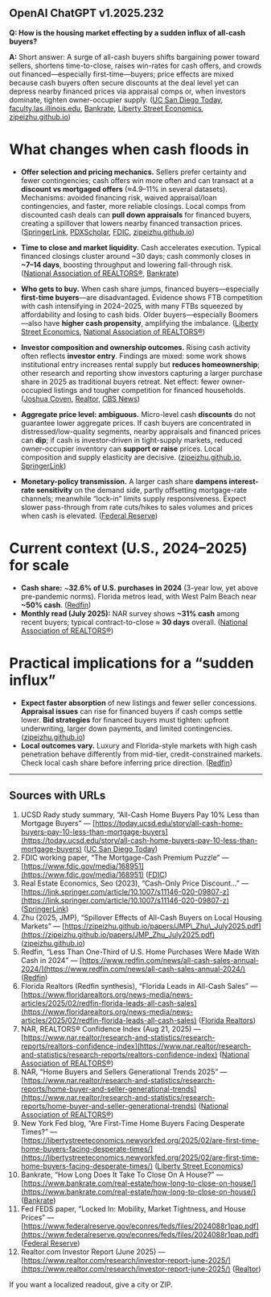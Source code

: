 ## OpenAI ChatGPT v1.2025.232 

**Q: How is the housing market effecting by a sudden influx of all-cash buyers?**

**A:** Short answer: A surge of all-cash buyers shifts bargaining power toward sellers, shortens time-to-close, raises win-rates for cash offers, and crowds out financed—especially first-time—buyers; price effects are mixed because cash buyers often secure discounts at the deal level yet can depress nearby financed prices via appraisal comps or, when investors dominate, tighten owner-occupier supply. ([UC San Diego Today][1], [faculty.las.illinois.edu][2], [Bankrate][3], [Liberty Street Economics][4], [zipeizhu.github.io][5])

# What changes when cash floods in

* **Offer selection and pricing mechanics.** Sellers prefer certainty and fewer contingencies; cash offers win more often and can transact at a **discount vs mortgaged offers** (≈4.9–11% in several datasets). Mechanisms: avoided financing risk, waived appraisal/loan contingencies, and faster, more reliable closings. Local comps from discounted cash deals can **pull down appraisals** for financed buyers, creating a spillover that lowers nearby financed transaction prices. ([SpringerLink][6], [PDXScholar][7], [FDIC][8], [zipeizhu.github.io][5])

* **Time to close and market liquidity.** Cash accelerates execution. Typical financed closings cluster around \~30 days; cash commonly closes in **\~7–14 days**, boosting throughput and lowering fall-through risk. ([National Association of REALTORS®][9], [Bankrate][3])

* **Who gets to buy.** When cash share jumps, financed buyers—especially **first-time buyers**—are disadvantaged. Evidence shows FTB competition with cash intensifying in 2024–2025, with many FTBs squeezed by affordability and losing to cash bids. Older buyers—especially Boomers—also have **higher cash propensity**, amplifying the imbalance. ([Liberty Street Economics][4], [National Association of REALTORS®][10])

* **Investor composition and ownership outcomes.** Rising cash activity often reflects **investor entry**. Findings are mixed: some work shows institutional entry increases rental supply but **reduces homeownership**; other research and reporting show investors capturing a larger purchase share in 2025 as traditional buyers retreat. Net effect: fewer owner-occupied listings and tougher competition for financed households. ([Joshua Coven][11], [Realtor][12], [CBS News][13])

* **Aggregate price level: ambiguous.** Micro-level cash **discounts** do not guarantee lower aggregate prices. If cash buyers are concentrated in distressed/low-quality segments, nearby appraisals and financed prices can **dip**; if cash is investor-driven in tight-supply markets, reduced owner-occupier inventory can **support or raise** prices. Local composition and supply elasticity are decisive. ([zipeizhu.github.io][5], [SpringerLink][6])

* **Monetary-policy transmission.** A larger cash share **dampens interest-rate sensitivity** on the demand side, partly offsetting mortgage-rate channels; meanwhile “lock-in” limits supply responsiveness. Expect slower pass-through from rate cuts/hikes to sales volumes and prices when cash is elevated. ([Federal Reserve][14])

# Current context (U.S., 2024–2025) for scale

* **Cash share:** \~**32.6% of U.S. purchases in 2024** (3-year low, yet above pre-pandemic norms). Florida metros lead, with West Palm Beach near **\~50% cash**. ([Redfin][15])
* **Monthly read (July 2025):** NAR survey shows **\~31% cash** among recent buyers; typical contract-to-close ≈ **30 days** overall. ([National Association of REALTORS®][9])

# Practical implications for a “sudden influx”

* **Expect faster absorption** of new listings and fewer seller concessions. **Appraisal issues** can rise for financed buyers if cash comps settle lower. **Bid strategies** for financed buyers must tighten: upfront underwriting, larger down payments, and limited contingencies. ([zipeizhu.github.io][5])
* **Local outcomes vary.** Luxury and Florida-style markets with high cash penetration behave differently from mid-tier, credit-constrained markets. Check local cash share before inferring price direction. ([Redfin][15])

---

## Sources with URLs

1. UCSD Rady study summary, “All-Cash Home Buyers Pay 10% Less than Mortgage Buyers” — [https://today.ucsd.edu/story/all-cash-home-buyers-pay-10-less-than-mortgage-buyers](https://today.ucsd.edu/story/all-cash-home-buyers-pay-10-less-than-mortgage-buyers) ([UC San Diego Today][1])
2. FDIC working paper, “The Mortgage-Cash Premium Puzzle” — [https://www.fdic.gov/media/168951](https://www.fdic.gov/media/168951) ([FDIC][8])
3. Real Estate Economics, Seo (2023), “Cash-Only Price Discount…” — [https://link.springer.com/article/10.1007/s11146-020-09807-z](https://link.springer.com/article/10.1007/s11146-020-09807-z) ([SpringerLink][6])
4. Zhu (2025, JMP), “Spillover Effects of All-Cash Buyers on Local Housing Markets” — [https://zipeizhu.github.io/papers/JMP\_Zhu\_July2025.pdf](https://zipeizhu.github.io/papers/JMP_Zhu_July2025.pdf) ([zipeizhu.github.io][5])
5. Redfin, “Less Than One-Third of U.S. Home Purchases Were Made With Cash in 2024” — [https://www.redfin.com/news/all-cash-sales-annual-2024/](https://www.redfin.com/news/all-cash-sales-annual-2024/) ([Redfin][15])
6. Florida Realtors (Redfin synthesis), “Florida Leads in All-Cash Sales” — [https://www.floridarealtors.org/news-media/news-articles/2025/02/redfin-florida-leads-all-cash-sales](https://www.floridarealtors.org/news-media/news-articles/2025/02/redfin-florida-leads-all-cash-sales) ([Florida Realtors][16])
7. NAR, REALTORS® Confidence Index (Aug 21, 2025) — [https://www.nar.realtor/research-and-statistics/research-reports/realtors-confidence-index](https://www.nar.realtor/research-and-statistics/research-reports/realtors-confidence-index) ([National Association of REALTORS®][9])
8. NAR, “Home Buyers and Sellers Generational Trends 2025” — [https://www.nar.realtor/research-and-statistics/research-reports/home-buyer-and-seller-generational-trends](https://www.nar.realtor/research-and-statistics/research-reports/home-buyer-and-seller-generational-trends) ([National Association of REALTORS®][17])
9. New York Fed blog, “Are First-Time Home Buyers Facing Desperate Times?” — [https://libertystreeteconomics.newyorkfed.org/2025/02/are-first-time-home-buyers-facing-desperate-times/](https://libertystreeteconomics.newyorkfed.org/2025/02/are-first-time-home-buyers-facing-desperate-times/) ([Liberty Street Economics][4])
10. Bankrate, “How Long Does It Take To Close On A House?” — [https://www.bankrate.com/real-estate/how-long-to-close-on-house/](https://www.bankrate.com/real-estate/how-long-to-close-on-house/) ([Bankrate][3])
11. Fed FEDS paper, “Locked In: Mobility, Market Tightness, and House Prices” — [https://www.federalreserve.gov/econres/feds/files/2024088r1pap.pdf](https://www.federalreserve.gov/econres/feds/files/2024088r1pap.pdf) ([Federal Reserve][14])
12. Realtor.com Investor Report (June 2025) — [https://www.realtor.com/research/investor-report-june-2025/](https://www.realtor.com/research/investor-report-june-2025/) ([Realtor][12])

If you want a localized readout, give a city or ZIP.

[1]: https://today.ucsd.edu/story/all-cash-home-buyers-pay-10-less-than-mortgage-buyers?utm_source=chatgpt.com "All-Cash Home Buyers Pay 10% Less than Mortgage Buyers"
[2]: https://faculty.las.illinois.edu/hyunhong/cash_buyer.pdf?utm_source=chatgpt.com "Cash is King? Understanding Financing Risk in Housing ..."
[3]: https://www.bankrate.com/real-estate/how-long-to-close-on-house/?utm_source=chatgpt.com "How Long Does It Take To Close On A House?"
[4]: https://libertystreeteconomics.newyorkfed.org/2025/02/are-first-time-home-buyers-facing-desperate-times/?utm_source=chatgpt.com "Are First-Time Home Buyers Facing Desperate Times?"
[5]: https://zipeizhu.github.io/papers/JMP_Zhu_July2025.pdf?utm_source=chatgpt.com "Spillover Effects of All-Cash Buyers on Local Housing Markets"
[6]: https://link.springer.com/article/10.1007/s11146-020-09807-z?utm_source=chatgpt.com "Examining the Cash-Only Price Discount and the Driving ..."
[7]: https://pdxscholar.library.pdx.edu/cgi/viewcontent.cgi?article=1281&context=busadmin_fac&utm_source=chatgpt.com "Time on Market and the Cash Discount for Condos"
[8]: https://www.fdic.gov/media/168951?utm_source=chatgpt.com "The Mortgage-Cash Premium Puzzle"
[9]: https://www.nar.realtor/research-and-statistics/research-reports/realtors-confidence-index?utm_source=chatgpt.com "REALTORS® Confidence Index Report"
[10]: https://www.nar.realtor/newsroom/baby-boomers-regain-top-spot-as-largest-share-of-home-buyers?utm_source=chatgpt.com "Baby Boomers Regain Top Spot as Largest Share of Home ..."
[11]: https://joshuacoven.github.io/assets/JoshuaCovenJMP.pdf?utm_source=chatgpt.com "The Impact of Institutional Investors on Homeownership and ..."
[12]: https://www.realtor.com/research/investor-report-june-2025/?utm_source=chatgpt.com "Realtor.com Investor Report: Investor Buyer Share Edges ..."
[13]: https://www.cbsnews.com/news/more-real-estate-investors-buying-homes-housing-market/?utm_source=chatgpt.com "Real estate investors are purchasing more U.S. homes as ..."
[14]: https://www.federalreserve.gov/econres/feds/files/2024088r1pap.pdf?utm_source=chatgpt.com "Locked In: Mobility, Market Tightness, and House Prices"
[15]: https://www.redfin.com/news/all-cash-sales-annual-2024/?utm_source=chatgpt.com "U.S. Home Purchases Made With Cash Fell to 3-Year Low ..."
[16]: https://www.floridarealtors.org/news-media/news-articles/2025/02/redfin-florida-leads-all-cash-sales?utm_source=chatgpt.com "Redfin: Florida Leads in All-Cash Sales"
[17]: https://www.nar.realtor/research-and-statistics/research-reports/home-buyer-and-seller-generational-trends?utm_source=chatgpt.com "Home Buyers and Sellers Generational Trends"

